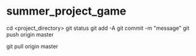 # summer_project_game

cd <project_directory>
git status
git add -A
git commit -m "message"
git push origin master

git pull origin master
